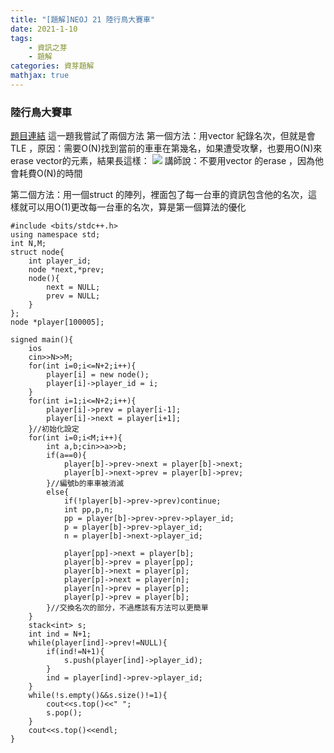 ```yaml
---
title: "[題解]NEOJ 21 陸行鳥大賽車"
date: 2021-1-10
tags: 
    - 資訊之芽
    - 題解
categories: 資芽題解
mathjax: true
---
```


### 陸行鳥大賽車
<!--more-->
[題目連結](https://neoj.sprout.tw/problem/21/)
這一題我嘗試了兩個方法
第一個方法：用vector 紀錄名次，但就是會TLE ，原因：需要O(N)找到當前的車車在第幾名，如果遭受攻擊，也要用O(N)來erase vector的元素，結果長這樣：
![](https://i.imgur.com/FNJVrB8.png)
講師說：不要用vector 的erase ，因為他會耗費O(N)的時間

第二個方法：用一個struct 的陣列，裡面包了每一台車的資訊包含他的名次，這樣就可以用O(1)更改每一台車的名次，算是第一個算法的優化

```cpp=
#include <bits/stdc++.h>
using namespace std;
int N,M;
struct node{
    int player_id;
    node *next,*prev;
    node(){
        next = NULL;
        prev = NULL;
    }
};
node *player[100005];

signed main(){
    ios
    cin>>N>>M;
    for(int i=0;i<=N+2;i++){
        player[i] = new node();
        player[i]->player_id = i;
    }
    for(int i=1;i<=N+2;i++){
        player[i]->prev = player[i-1];
        player[i]->next = player[i+1];
    }//初始化設定
    for(int i=0;i<M;i++){
        int a,b;cin>>a>>b;
        if(a==0){
            player[b]->prev->next = player[b]->next;
            player[b]->next->prev = player[b]->prev;
        }//編號b的車車被消滅
        else{
            if(!player[b]->prev->prev)continue;
            int pp,p,n;
            pp = player[b]->prev->prev->player_id;
            p = player[b]->prev->player_id;
            n = player[b]->next->player_id;
            
            player[pp]->next = player[b];
            player[b]->prev = player[pp];
            player[b]->next = player[p];
            player[p]->next = player[n];
            player[n]->prev = player[p];
            player[p]->prev = player[b];
        }//交換名次的部分，不過應該有方法可以更簡單
    }
    stack<int> s;
    int ind = N+1;
    while(player[ind]->prev!=NULL){
        if(ind!=N+1){
            s.push(player[ind]->player_id);
        }
        ind = player[ind]->prev->player_id;
    }
    while(!s.empty()&&s.size()!=1){
        cout<<s.top()<<" ";
        s.pop();
    }
    cout<<s.top()<<endl;
}
```
